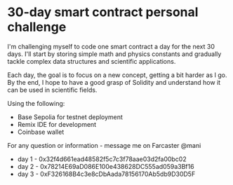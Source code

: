 # 30-day smart contract personal challenge

I'm challenging myself to code one smart contract a day for the next 30 days. I'll start by storing simple math and physics constants and gradually tackle complex data structures and scientific applications.

Each day, the goal is to focus on a new concept, getting a bit harder as I go. By the end, I hope to have a good grasp of Solidity and understand how it can be used in scientific fields.

Using the following:
* Base Sepolia for testnet deployment
* Remix IDE for development
* Coinbase wallet

For any question or information - message me on Farcaster @mani 

- day 1 - 0x32f4d661ead48582f5c7c3f78aae03d2fa00bc02
- day 2 - 0x78214E69aD086E100e438628DC555ad059a3Bf16
- day 3 - 0xF326168B4c3e8cDbAada78156170Ab5db9D30D5F
